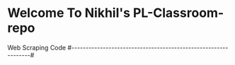 # Welcome To Nikhil's PL-Classroom-repo
Web Scraping Code
#---------------------------------------------------------------#

